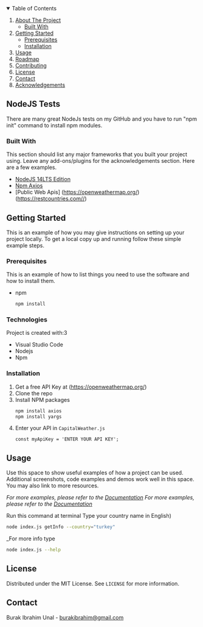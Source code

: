 <!-- TABLE OF CONTENTS -->
<details open="open">
  <summary>Table of Contents</summary>
  <ol>
    <li>
      <a href="#about-the-project">About The Project</a>
      <ul>
        <li><a href="#built-with">Built With</a></li>
      </ul>
    </li>
    <li>
      <a href="#getting-started">Getting Started</a>
      <ul>
        <li><a href="#prerequisites">Prerequisites</a></li>
        <li><a href="#installation">Installation</a></li>
      </ul>
    </li>
    <li><a href="#usage">Usage</a></li>
    <li><a href="#roadmap">Roadmap</a></li>
    <li><a href="#contributing">Contributing</a></li>
    <li><a href="#license">License</a></li>
    <li><a href="#contact">Contact</a></li>
    <li><a href="#acknowledgements">Acknowledgements</a></li>
  </ol>
</details>



<!-- ABOUT THE PROJECT -->
## NodeJS Tests


There are many great NodeJs tests on my GitHub and you have to run "npm init" command to install npm modules.


### Built With

This section should list any major frameworks that you built your project using. Leave any add-ons/plugins for the acknowledgements section. Here are a few examples.
* [NodeJS 14LTS Edition](https://nodejs.org/en/)
* [Npm Axios](https://www.npmjs.com/package/axios)
* [Public Web Apis]
	(https://openweathermap.org/)
	(https://restcountries.com//)



<!-- GETTING STARTED -->
## Getting Started

This is an example of how you may give instructions on setting up your project locally.
To get a local copy up and running follow these simple example steps.

### Prerequisites

This is an example of how to list things you need to use the software and how to install them.
* npm
  ```sh
  npm install
  ```
### Technologies
Project is created with:3
* Visual Studio Code
* Nodejs
* Npm

### Installation

1. Get a free API Key at (https://openweathermap.org/)
2. Clone the repo
3. Install NPM packages
   ```sh
   npm install axios
   npm install yargs
   ```
4. Enter your API in `CapitalWeather.js`
   ```JS
   const myApiKey = 'ENTER YOUR API KEY';
   ```



<!-- USAGE EXAMPLES -->
## Usage

Use this space to show useful examples of how a project can be used. Additional screenshots, code examples and demos work well in this space. You may also link to more resources.

_For more examples, please refer to the [Documentation](https://openweathermap.org/)_
_For more examples, please refer to the [Documentation](https://restcountries.com/)_

Run this command at terminal Type your country name in English)

   ```sh
   node index.js getInfo --country="turkey"
   ```

_For more info type 
   ```sh
   node index.js --help
   ```


<!-- LICENSE -->
## License

Distributed under the MIT License. See `LICENSE` for more information.



<!-- CONTACT -->
## Contact

Burak Ibrahim Unal - burakibrahim@gmail.com

